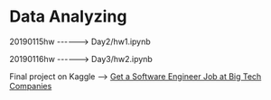 # Data Analyzing

20190115hw ------> Day2/hw1.ipynb

20190116hw ------> Day3/hw2.ipynb


Final project on Kaggle --> [Get a Software Engineer Job at Big Tech Companies](https://www.kaggle.com/aesophor/get-a-software-engineer-job-at-big-tech-companies)
